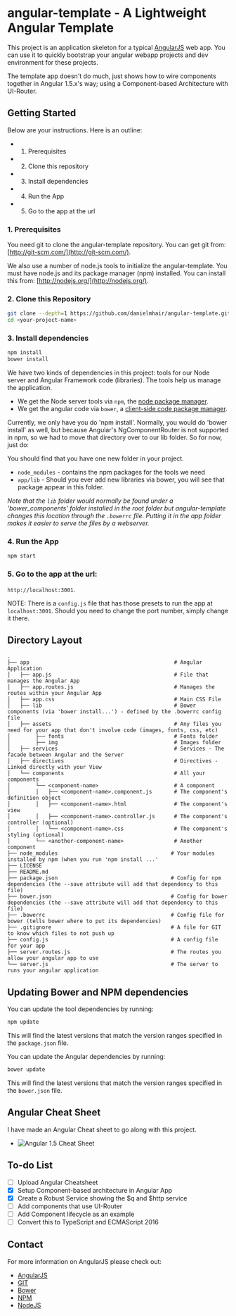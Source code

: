 # angular-template - A Lightweight Angular Template

This project is an application skeleton for a typical [AngularJS](http://angularjs.org/) web app.
You can use it to quickly bootstrap your angular webapp projects and dev environment for these
projects.

The template app doesn't do much, just shows how to wire components together in Angular 1.5.x's way;
using a Component-based Architecture with UI-Router.

## Getting Started
Below are your instructions. Here is an outline:
* 1. Prerequisites
* 2. Clone this repository
* 3. Install dependencies
* 4. Run the App
* 5. Go to the app at the url

### 1. Prerequisites

You need git to clone the angular-template repository. You can get git from:
[http://git-scm.com/](http://git-scm.com/).

We also use a number of node.js tools to initialize the angular-template. You must have node.js and
its package manager (npm) installed. You can install this from:
[http://nodejs.org/](http://nodejs.org/).

### 2. Clone this Repository
```bash
git clone --depth=1 https://github.com/danielmhair/angular-template.git <your-project-name> # The `depth=1` tells git to only pull down one commit worth of historical data.
cd <your-project-name>
```

### 3. Install dependencies
```bash
npm install
bower install
```
We have two kinds of dependencies in this project: tools for our Node server and Angular Framework code (libraries).  The tools help
us manage the application.

* We get the Node server tools via `npm`, the [node package manager](http://npmjs.org).
* We get the angular code via `bower`, a [client-side code package manager](http://bower.io).

Currently, we only have you do 'npm install'. Normally, you would do 'bower install'
as well, but because Angular's NgComponentRouter is not supported in npm, so we had to
move that directory over to our lib folder. So for now, just do:

You should find that you have one new folder in your project.

* `node_modules` - contains the npm packages for the tools we need
* `app/lib` - Should you ever add new libraries via bower, you will see that package appear in this folder.

*Note that the `lib` folder would normally be found under a 'bower_components' folder installed in the root
folder but angular-template changes this location through the `.bowerrc` file.  Putting it in the app folder makes
it easier to serve the files by a webserver.*

### 4. Run the App
```bash
npm start
```
### 5. Go to the app at the url:
`http://localhost:3001`.

NOTE: There is a `config.js` file that has those presets to run the app at `localhost:3001`.
Should you need to change the port number, simply change it there.

## Directory Layout

    .
    ├── app                                              # Angular Application
    │   ├── app.js                                       # File that manages the Angular App
    │   ├── app.routes.js                                # Manages the routes within your Angular App
    │   ├── app.css                                      # Main CSS File
    │   ├── lib                                          # Bower components (via 'bower install...') - defined by the .bowerrc config file
    │   ├── assets                                       # Any files you need for your app that don't involve code (images, fonts, css, etc)
    │        ├── fonts                                   # Fonts folder
    │        ├── img                                     # Images folder
    │   ├── services                                     # Services - The facade between Angular and the Server
    │   ├── directives                                   # Directives - Linked directly with your View
    │   └── components                                   # All your components
    │        └── <component-name>                        # A component
    │        │   ├── <component-name>.component.js       # The component's definition object
    │        │   ├── <component-name>.html               # The component's view
    │        │   ├── <component-name>.controller.js      # The component's controller (optional)
    │        │   └── <component-name>.css                # The component's styling (optional)
    │        └── <another-component-name>                # Another component
    ├── node_modules                                    # Your modules installed by npm (when you run 'npm install ...'
    ├── LICENSE
    ├── README.md
    ├── package.json                                    # Config for npm dependencies (the --save attribute will add that dependency to this file)
    ├── bower.json                                      # Config for bower dependencies (the --save attribute will add that dependency to this file)
    ├── .bowerrc                                        # Config file for bower (tells bower where to put its dependencies)
    ├── .gitignore                                      # A file for GIT to know which files to not push up
    ├── config.js                                       # A config file for your app
    ├── server.routes.js                                # The routes you allow your angular app to use
    └── server.js                                       # The server to runs your angular application

## Updating Bower and NPM dependencies

You can update the tool dependencies by running:
```bash
npm update
```

This will find the latest versions that match the version ranges specified in the `package.json` file.

You can update the Angular dependencies by running:

```bash
bower update
```

This will find the latest versions that match the version ranges specified in the `bower.json` file.

## Angular Cheat Sheet

I have made an Angular Cheat sheet to go along with this project.
* ![Angular 1.5 Cheat Sheet](https://raw.githubusercontent.com/danielmhair/angular-template/master/angular-cheatsheet.jpg)

## To-do List
- [ ] Upload Angular Cheatsheet
- [x] Setup Component-based architecture in Angular App
- [x] Create a Robust Service showing the $q and $http service
- [ ] Add components that use UI-Router
- [ ] Add Component lifecycle as an example
- [ ] Convert this to TypeScript and ECMAScript 2016

## Contact

For more information on AngularJS please check out:
* [AngularJS](http://angularjs.org/)
* [GIT](http://git-scm.com/)
* [Bower](http://bower.io)
* [NPM](https://www.npmjs.org/)
* [NodeJS](http://nodejs.org)